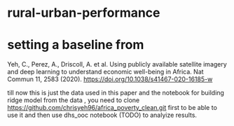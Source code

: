 # rural-urban-performance

# setting a baseline from 
Yeh, C., Perez, A., Driscoll, A. et al. Using publicly available satellite imagery and deep learning to understand economic well-being in Africa. Nat Commun 11, 2583 (2020). https://doi.org/10.1038/s41467-020-16185-w


till now this is just the data used in this paper  and the notebook for building ridge model from the data , you need to clone https://github.com/chrisyeh96/africa_poverty_clean.git 
first to be able to use it and then use dhs_ooc notebook (TODO) to analyize results.
